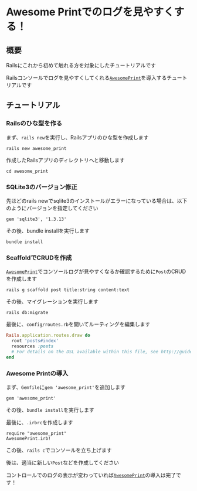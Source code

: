 # Awesome Printでのログを見やすくする！
## 概要

Railsにこれから初めて触れる方を対象にしたチュートリアルです

Railsコンソールでログを見やすくしてくれる[`AwesomePrint`](https://github.com/awesome-print/awesome_print)を導入するチュートリアルです

## チュートリアル
### Railsのひな型を作る

まず、`rails new`を実行し、Railsアプリのひな型を作成します

```shell
rails new awesome_print
```

作成したRailsアプリのディレクトリへと移動します

```shell
cd awesome_print
```

### SQLite3のバージョン修正

先ほどのrails newでsqlite3のインストールがエラーになっている場合は、以下のようにバージョンを指定してください

```ruby:Gemfile
gem 'sqlite3', '1.3.13'
```

その後、bundle installを実行します

```shell
bundle install
```

### ScaffoldでCRUDを作成

[`AwesomePrint`](https://github.com/awesome-print/awesome_print)でコンソールログが見やすくなるか確認するために`Post`のCRUDを作成します

```shell
rails g scaffold post title:string content:text
```

その後、マイグレーションを実行します

```shell
rails db:migrate
```

最後に、`config/routes.rb`を開いてルーティングを編集します

```ruby:config/routes.rb
Rails.application.routes.draw do
  root 'posts#index'
  resources :posts
  # For details on the DSL available within this file, see http://guides.rubyonrails.org/routing.html
end
```

### Awesome Printの導入

まず、`Gemfile`に`gem 'awesome_print'`を追加します

```ruby:Gemfile
gem 'awesome_print'
```

その後、`bundle install`を実行します

最後に、`.irbrc`を作成します

```ruby:.irbrc
require "awesome_print"
AwesomePrint.irb!
```

この後、`rails c`でコンソールを立ち上げます

後は、適当に新しい`Post`などを作成してください

コントロールでのログの表示が変わっていれば[`AwesomePrint`](https://github.com/awesome-print/awesome_print)の導入は完了です！
